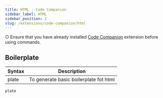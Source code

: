 ```yaml
---
title: HTML - Code Companion
sidebar_label: HTML
sidebar_position: 2
slug: /extensions/code-companion/html
---
```


○ Ensure that you have already installed <a href="/extensions/code-companion/">Code Companion</a> extension before using commands.

## Boilerplate

| Syntax | Description                            |
| ------ | -------------------------------------- |
| plate  | To generate basic boilerplate fot html |

```
plate
```
